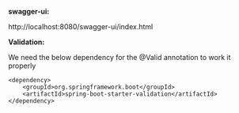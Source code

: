 **swagger-ui:**

http://localhost:8080/swagger-ui/index.html

**Validation:**

We need the below dependency for the @Valid annotation to work it properly
```
<dependency>
	<groupId>org.springframework.boot</groupId>
	<artifactId>spring-boot-starter-validation</artifactId>
</dependency>
```
